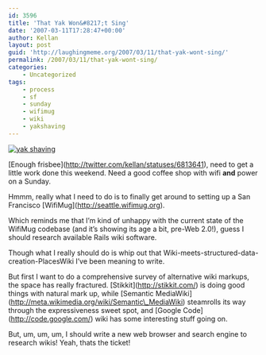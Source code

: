 ```yaml
---
id: 3596
title: 'That Yak Won&#8217;t Sing'
date: '2007-03-11T17:28:47+00:00'
author: Kellan
layout: post
guid: 'http://laughingmeme.org/2007/03/11/that-yak-wont-sing/'
permalink: /2007/03/11/that-yak-wont-sing/
categories:
    - Uncategorized
tags:
    - process
    - sf
    - sunday
    - wifimug
    - wiki
    - yakshaving
---
```


[![yak shaving](http://farm1.static.flickr.com/17/22883042_01f3a1a3d2.jpg)](http://www.flickr.com/photos/revcyborg/22883042/ "Photo Sharing")

\[Enough frisbee\](http://twitter.com/kellan/statuses/6813641), need to get a little work done this weekend. Need a good coffee shop with wifi **and** power on a Sunday.

Hmmm, really what I need to do is to finally get around to setting up a San Francisco \[WifiMug\](http://seattle.wifimug.org).

Which reminds me that I’m kind of unhappy with the current state of the WifiMug codebase (and it’s showing its age a bit, pre-Web 2.0!), guess I should research available Rails wiki software.

Though what I really should do is whip out that Wiki-meets-structured-data-creation-PlacesWiki I’ve been meaning to write.

But first I want to do a comprehensive survey of alternative wiki markups, the space has really fractured. \[Stikkit\](http://stikkit.com/) is doing good things with natural mark up, while \[Semantic MediaWiki\](http://meta.wikimedia.org/wiki/Semantic\_MediaWiki) steamrolls its way through the expressiveness sweet spot, and \[Google Code\](http://code.google.com/) wiki has some interesting stuff going on.

But, um, um, um, I should write a new web browser and search engine to research wikis! Yeah, thats the ticket!